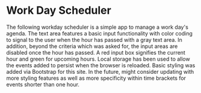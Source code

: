 # Work Day Scheduler

The following workday scheduler is a simple app to manage a work day's agenda.  The text area features a basic input functionality with color coding to signal to the user when the hour has passed with a gray text area.  In addition, beyond the criteria which was asked for, the input areas are disabled once the hour has passed.  A red input box signifies the current hour and green for upcoming hours.  Local storage has been used to allow the events added to persist when the browser is reloaded.  Basic styling was added via Bootstrap for this site.  In the future, might consider updating with more styling features as well as more specificity within time brackets for events shorter than one hour. 
